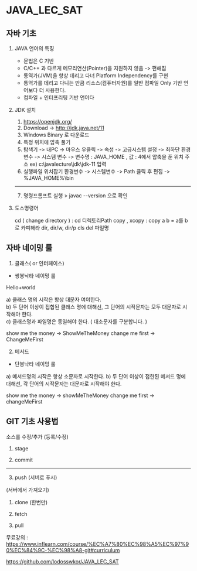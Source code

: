 # JAVA_LEC_SAT


## 자바 기초 

1. JAVA 언어의 특징 
   
   - 문법은 C 기반 
   - C/C++ 과 다르게 메모리연산(Pointer)을 지원하지 않음 -> 편해짐 
   - 통역가(JVM)을 항상 데리고 다녀 Platform Independency를 
     구현 
   - 통역가를 데리고 다니는 만큼 리소스(컴퓨터자원)를 일반 
     컴파일 Only 기반 언어보다 더 사용한다. 
   - 컴파일 + 인터프리팅 기반 언어다

2. JDK 설치 
    
    1. https://openjdk.org/ 
    2. Download -> http://jdk.java.net/11 
    3. Windows Binary 로 다운로드 
    4. 특정 위치에 압축 풀기 
    5. 탐색기 -> 내PC -> 마우스 우클릭 -> 속성 -> 고급시스템 설정 
       -> 최하단 환경 변수 -> 시스템 변수 -> 변수명 : JAVA_HOME , 값 : 4에서 압축을 푼 위치 주소 
       ex) c:\javalecture\jdk\jdk-11 입력 
    6. 실행파일 위치잡기 
       환경변수 -> 시스템변수 -> Path 클릭 후 편집 -> %JAVA_HOME%\bin 
    --------------------------------------------------------------------------------------------- 
    7. 명령프롬프트 실행 > javac --version 으로 확인 
     

3. 도스명령어 

   cd ( change directory ) : cd 디렉토리Path 
   copy , xcopy : copy a b = a를 b로 카피해라 
   dir, dir/w, dir/p 
   cls 
   del 파일명 

   
     
  

## 자바 네이밍 룰

1. 클래스( or 인터페이스)  
     
  - 쌍봉낙타 네이밍 룰 

  Hello+world
  
  a) 클래스 명의 시작은 항상 대문자 여야한다.  
  b) 두 단어 이상이 접합된 클래스 명에 대해선, 그 단어의 시작문자는 
      모두 대문자로 시작해야 한다.  
  c) 클래스명과 파일명은 동일해야 한다. ( 대소문자를 구분합니다. )
  
  show me the money  -> ShowMeTheMoney
  change me first -> ChangeMeFirst

2. 메서드

  - 단봉낙타 네이밍 룰 

   a) 메서드명의 시작은 항상 소문자로 시작한다. 
   b) 두 단어 이상이 접한된 메서드 명에 대해선, 각 단어의 시작문자는 
      대문자로 시작해야 한다. 

   show me the money -> showMeTheMoney
   change me first -> changeMeFirst
   
   
   ## GIT 기초 사용법 
   
   소스를 수정/추가 
(등록/수정)
  1. stage 

  2. commit 
-------------------------------------------- 
  3. push (서버로 푸시) 

(서버에서 가져오기) 

  1. clone  (한번만)
   
  2. fetch 

  3. pull 

무료강의 : https://www.inflearn.com/course/%EC%A7%80%EC%98%A5%EC%97%90%EC%84%9C-%EC%98%A8-git#curriculum

https://github.com/lodosswkor/JAVA_LEC_SAT
